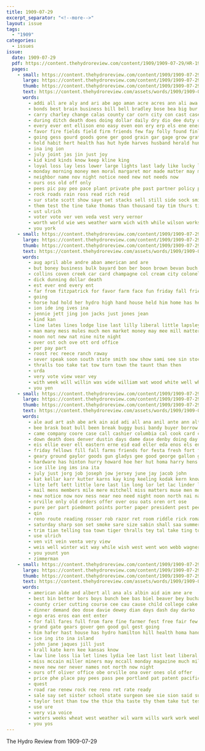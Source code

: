 ```yaml
---
title: 1909-07-29
excerpt_separator: "<!--more-->"
layout: issue
tags:
  - "1909"
categories:
  - issues
issue:
  date: 1909-07-29
  pdf: https://content.thehydroreview.com/content/1909/1909-07-29/HR-1909-07-29.pdf
  pages:
    - small: https://content.thehydroreview.com/content/1909/1909-07-29/small/HR-1909-07-29-01.jpg
      large: https://content.thehydroreview.com/content/1909/1909-07-29/large/HR-1909-07-29-01.jpg
      thumb: https://content.thehydroreview.com/content/1909/1909-07-29/thumbnails/HR-1909-07-29-01.jpg
      text: https://content.thehydroreview.com/assets/words/1909/1909-07-29/HR-1909-07-29-01.txt
      words:
        - addi all are aly and ari abe ago aman acre acres ann ali awa alu arm
        - bonds best brain business bill bell bradley bose bea big bur but burgess bring buy born bei bond better bey boat bush baer been bros break
        - carry charley change calas county car corn city con cast case cost cation cleven call cen can cross course come court caddo cellars cash clear
        - during ditch death does doing dollar daily dry dio dee duty danger days demand done dress
        - every ever ent ellison eno easy even eon ery erp els ene ener enis
        - favor fire fields field firm friends few fay folly found finley fall from for fog far furnish
        - going gess gourd goods gone ger good grain gar gage grow gratt
        - hold habit hert health has hut hyde harves husband herald hundred hydro hope held hood her hie haye hott head how hoard haskell heen hiter hard had
        - ina ing ion
        - july joint jas jin just joy
        - kid kind kinds know keep kline king
        - loyal loss lay less lower large lights last lady like lucky little luck lett lot line lia lover land
        - monday morning money men moral margaret mor made matter may more must means mean mighty mans most miller many much
        - neighbor name nov night notice need new not needs now
        - ours oss old off only
        - pees pic pay peo pace plant private phe past partner policy pany place promise pot price per pow people pea part point pound proper
        - rock roads rain ross read rich reid
        - sur state scott show saye set stacks sell still side sock smiling seems shirts smoke shoe shen she salt share shape sous stants see sacks sha stock season suman summer sie speltz store shadow stack stewart stand sus say shor
        - them test the tine take thomas than thousand tay tim thurs tin try then trom tara tee tho tae too town ting
        - ust ulrich
        - voter vote ver ven veda vest very vernor
        - worth world wie wes weather warm wich with while wilson works wear west wagon wal will weeks wicks watch windy want way wane week weatherford was weekly wool work water washington ways wheat well
        - you york
    - small: https://content.thehydroreview.com/content/1909/1909-07-29/small/HR-1909-07-29-02.jpg
      large: https://content.thehydroreview.com/content/1909/1909-07-29/large/HR-1909-07-29-02.jpg
      thumb: https://content.thehydroreview.com/content/1909/1909-07-29/thumbnails/HR-1909-07-29-02.jpg
      text: https://content.thehydroreview.com/assets/words/1909/1909-07-29/HR-1909-07-29-02.txt
      words:
        - aug april able andre aban american and are
        - but boney business bulk bayard bon ber boon brown bevan buch bond both bails barn bere big black butte book best bros been bras blane
        - collins coven creek car card champagne col cream city colonel
        - dick dunning dollar death
        - est ever end every ent
        - far from fitzpatrick for favor farm face fun friday fall frie fine french france frank fair found fail
        - going
        - horse had hold her hydro high hand house held him home has heer hardware hens
        - ion ide ing ives ina
        - jennie jett jing jon jacks just jones jean
        - kind kan
        - line lates lines lodge lise last lilly liberal little lapsley low lust let lit less left
        - man many mess mules much men market money may mee mill matter mexico merica
        - noon not new nat nine nite night
        - over ost och ove ott ord office
        - per pay part
        - roost rec reece ranch raway
        - sever speak soon south state smith sow show sami see sin stock september sells service stallion standard stick second season
        - thralls too take tat tow turn town the taunt than then
        - urda
        - very vote view vear vey
        - with week will willin was wide william wat wood white well while world
        - you yen
    - small: https://content.thehydroreview.com/content/1909/1909-07-29/small/HR-1909-07-29-03.jpg
      large: https://content.thehydroreview.com/content/1909/1909-07-29/large/HR-1909-07-29-03.jpg
      thumb: https://content.thehydroreview.com/content/1909/1909-07-29/thumbnails/HR-1909-07-29-03.jpg
      text: https://content.thehydroreview.com/assets/words/1909/1909-07-29/HR-1909-07-29-03.txt
      words:
        - ale aud art ash abe ark ain aid adi all ana anil ante ann alter are ago and ath age aun aug ade ang ani
        - bee brask boat bull been break buggy busi bandy buyer borrow bell bert bal buy bank bible bere bet bound but ball boyd brought back brings better beas big business baby bis beard beaver bond bollinger beller brom begin best ben ber brother
        - came company coore case call cashier columbia cal cook card cee comes colt cesar can cay college cad custer col cash cording county come cheap crawford collins clinton coll cause court cue cun check coane colorado cutting che choice corn city chas conrads cool cattle collar cream
        - down death does denver dustin days dame dase denby doing day dunn delay daughter dollar dae dunbar don drag doubt
        - eis ellie ever ell eastern erne eid ead eller eda enos els ent every east
        - friday fellows fill fall farms friends for festa fresh fort few favor felton fitzpatrick fast from fish fork frank forty fey far farmer farm former fleishman
        - geary ground gaylor goods gun gladys gee good george gallon gay gaye general guthrie green googe greeson goertz gable glidewell
        - hardware has hinton hurry howard hoe her hut homa harry hens hor house hom habe hie head helena harden hanes hills had home hafer him hydro huron hero husband harvey hee hopes health henry held herb
        - ice ille ing ims ina ita
        - july just jorg job joseph jow jersey june jay jacob john
        - kat kellar karr kutter karns kay king keeling kodak kern know keen keep kings kane kind
        - lite left lett little lore last lin long lor let lac linder line las like lund lon look less lia loan levers louis land list lad
        - mail mens members mile mere mitchell miss matters muse men most murr marken mage man morning much mules money mone mich market merchant made mex morn macy myrtle might mer may morgan mast miller monday mills
        - new notice now nov ness near neo need night noon north nai nand ned ning nice news nee not
        - orville only old orders offer over osu oats oren ort ose
        - pure per part piedmont points porter paper president pest pee press pleasure pore peters prior past patent pleas pro pair ping peden pund pase palmer petit pat place peer piece pope pay
        - qin
        - reno route reading rosser rob razor ret room riddle rick roman reuben rey roark reda rea robert rose roy rent roa rouse ring
        - saturday sharp son set smoke sare size sabin shall saa summer shown streets shave sallie smile stock seller shows styles she special samples sale smith sae sane sat scarth state show shears stones stork season subject short stand standard smokes sister snyder sera strop shirts shumate springs starr sever silver stay seen sunday sell scott stockton sons stull schreck surplus sit see school scheck selling suit story
        - trim tian telling toa town tiger thralls tey tal take ting townsend ten tha throw tailor tie the than teo tue trom tow tio tay them thy thew title tae trial texas top trip ture tee
        - use ulrich
        - ven vit vein venta very view
        - weis well winter wit way while wish west went won webb wagner working woode work wing will week worth want window was wife western wear weeks woods worms wile with wie
        - you yount yon
        - zimmerman
    - small: https://content.thehydroreview.com/content/1909/1909-07-29/small/HR-1909-07-29-04.jpg
      large: https://content.thehydroreview.com/content/1909/1909-07-29/large/HR-1909-07-29-04.jpg
      thumb: https://content.thehydroreview.com/content/1909/1909-07-29/thumbnails/HR-1909-07-29-04.jpg
      text: https://content.thehydroreview.com/assets/words/1909/1909-07-29/HR-1909-07-29-04.txt
      words:
        - american alde and albert all ana als albin aid aim ane are
        - best bin better bors boys bunch bee bas biel beaver bey buchanan bottle bene buford been bob business ber but
        - county crier cutting course cee cau cause child college cake cal col corn cast cream chaplain cor company can colorado city chi comment crumley
        - dinner demand deo dose davie dewey dian days dash day darko
        - ego eras eros ean ent enter
        - for fall fares full from fare fine farmer fest free fair few favor friends fase fear farm
        - grand gate gears gover gen good gul gest going
        - him hafer hast house has hydro hamilton hill health homa handsome habben had heard harm homes hundred heres high hie homestead hick how home
        - ice ing ito ina island
        - john jane jaques jill just
        - krall kate kern kee kansas know
        - law line loss lia let lines lydia lee last list leat liberal low
        - miss mccain miller miners may mccall monday magazine much milk miles made mana more man men mary
        - neve new ner never names not north now night
        - ours off oliver office obe orville ona over ones old offer
        - price phe place pay pees pass pee portland pat patent pacific part pair park past poor pleasant
        - quest
        - road rae renew rock ree reno ret rate ready
        - sale say set sister school state surgeon see sie sion said sul sick saturday seen schools smell sweet sieg store step standard shears seep sich seek soon sama sen sunday sand salle she sae special snow strong states scott spring
        - taylor test than tow the thie tha taste thy them take tut tes taylo tolan
        - use ure
        - very via voice
        - waters weeks wheat west weather wil warm wills wark work week world wait want weak was with will well win welcome while willis working write way
        - you yos
---
```


The Hydro Review from 1909-07-29

<!--more-->

